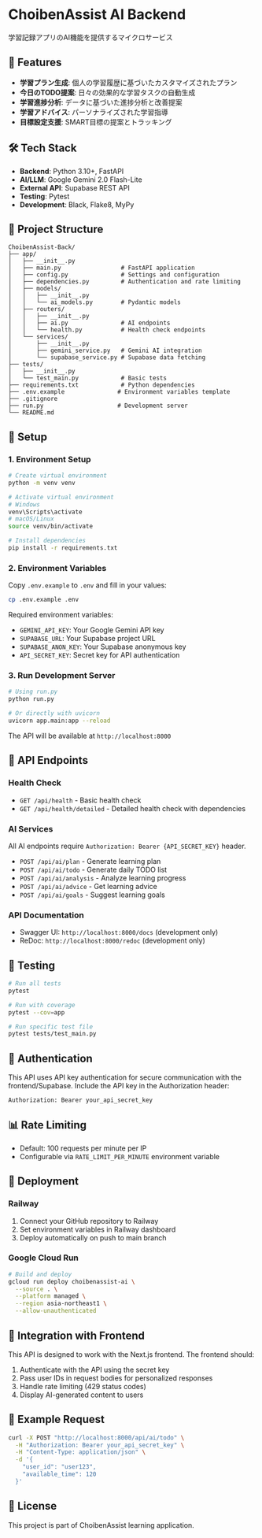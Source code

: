 # ChoibenAssist AI Backend

学習記録アプリのAI機能を提供するマイクロサービス

## 🚀 Features

- **学習プラン生成**: 個人の学習履歴に基づいたカスタマイズされたプラン
- **今日のTODO提案**: 日々の効果的な学習タスクの自動生成
- **学習進捗分析**: データに基づいた進捗分析と改善提案
- **学習アドバイス**: パーソナライズされた学習指導
- **目標設定支援**: SMART目標の提案とトラッキング

## 🛠 Tech Stack

- **Backend**: Python 3.10+, FastAPI
- **AI/LLM**: Google Gemini 2.0 Flash-Lite
- **External API**: Supabase REST API
- **Testing**: Pytest
- **Development**: Black, Flake8, MyPy

## 📁 Project Structure

```
ChoibenAssist-Back/
├── app/
│   ├── __init__.py
│   ├── main.py                 # FastAPI application
│   ├── config.py               # Settings and configuration
│   ├── dependencies.py         # Authentication and rate limiting
│   ├── models/
│   │   ├── __init__.py
│   │   └── ai_models.py        # Pydantic models
│   ├── routers/
│   │   ├── __init__.py
│   │   ├── ai.py               # AI endpoints
│   │   └── health.py           # Health check endpoints
│   └── services/
│       ├── __init__.py
│       ├── gemini_service.py   # Gemini AI integration
│       └── supabase_service.py # Supabase data fetching
├── tests/
│   ├── __init__.py
│   └── test_main.py            # Basic tests
├── requirements.txt            # Python dependencies
├── .env.example               # Environment variables template
├── .gitignore
├── run.py                     # Development server
└── README.md
```

## 🔧 Setup

### 1. Environment Setup

```bash
# Create virtual environment
python -m venv venv

# Activate virtual environment
# Windows
venv\Scripts\activate
# macOS/Linux
source venv/bin/activate

# Install dependencies
pip install -r requirements.txt
```

### 2. Environment Variables

Copy `.env.example` to `.env` and fill in your values:

```bash
cp .env.example .env
```

Required environment variables:
- `GEMINI_API_KEY`: Your Google Gemini API key
- `SUPABASE_URL`: Your Supabase project URL
- `SUPABASE_ANON_KEY`: Your Supabase anonymous key
- `API_SECRET_KEY`: Secret key for API authentication

### 3. Run Development Server

```bash
# Using run.py
python run.py

# Or directly with uvicorn
uvicorn app.main:app --reload
```

The API will be available at `http://localhost:8000`

## 📡 API Endpoints

### Health Check
- `GET /api/health` - Basic health check
- `GET /api/health/detailed` - Detailed health check with dependencies

### AI Services
All AI endpoints require `Authorization: Bearer {API_SECRET_KEY}` header.

- `POST /api/ai/plan` - Generate learning plan
- `POST /api/ai/todo` - Generate daily TODO list
- `POST /api/ai/analysis` - Analyze learning progress
- `POST /api/ai/advice` - Get learning advice
- `POST /api/ai/goals` - Suggest learning goals

### API Documentation
- Swagger UI: `http://localhost:8000/docs` (development only)
- ReDoc: `http://localhost:8000/redoc` (development only)

## 🧪 Testing

```bash
# Run all tests
pytest

# Run with coverage
pytest --cov=app

# Run specific test file
pytest tests/test_main.py
```

## 🔐 Authentication

This API uses API key authentication for secure communication with the frontend/Supabase. Include the API key in the Authorization header:

```
Authorization: Bearer your_api_secret_key
```

## 📊 Rate Limiting

- Default: 100 requests per minute per IP
- Configurable via `RATE_LIMIT_PER_MINUTE` environment variable

## 🚀 Deployment

### Railway

1. Connect your GitHub repository to Railway
2. Set environment variables in Railway dashboard
3. Deploy automatically on push to main branch

### Google Cloud Run

```bash
# Build and deploy
gcloud run deploy choibenassist-ai \
  --source . \
  --platform managed \
  --region asia-northeast1 \
  --allow-unauthenticated
```

## 🤝 Integration with Frontend

This API is designed to work with the Next.js frontend. The frontend should:

1. Authenticate with the API using the secret key
2. Pass user IDs in request bodies for personalized responses
3. Handle rate limiting (429 status codes)
4. Display AI-generated content to users

## 📝 Example Request

```bash
curl -X POST "http://localhost:8000/api/ai/todo" \
  -H "Authorization: Bearer your_api_secret_key" \
  -H "Content-Type: application/json" \
  -d '{
    "user_id": "user123",
    "available_time": 120
  }'
```

## 📄 License

This project is part of ChoibenAssist learning application.
